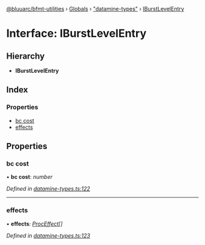 [@bluuarc/bfmt-utilities](../README.md) › [Globals](../globals.md) › ["datamine-types"](../modules/_datamine_types_.md) › [IBurstLevelEntry](_datamine_types_.iburstlevelentry.md)

# Interface: IBurstLevelEntry

## Hierarchy

* **IBurstLevelEntry**

## Index

### Properties

* [bc cost](_datamine_types_.iburstlevelentry.md#bc-cost)
* [effects](_datamine_types_.iburstlevelentry.md#effects)

## Properties

###  bc cost

• **bc cost**: *number*

*Defined in [datamine-types.ts:122](https://github.com/BluuArc/bfmt-utilities/blob/c1a63e5/src/datamine-types.ts#L122)*

___

###  effects

• **effects**: *[ProcEffect](../modules/_datamine_types_.md#proceffect)[]*

*Defined in [datamine-types.ts:123](https://github.com/BluuArc/bfmt-utilities/blob/c1a63e5/src/datamine-types.ts#L123)*
